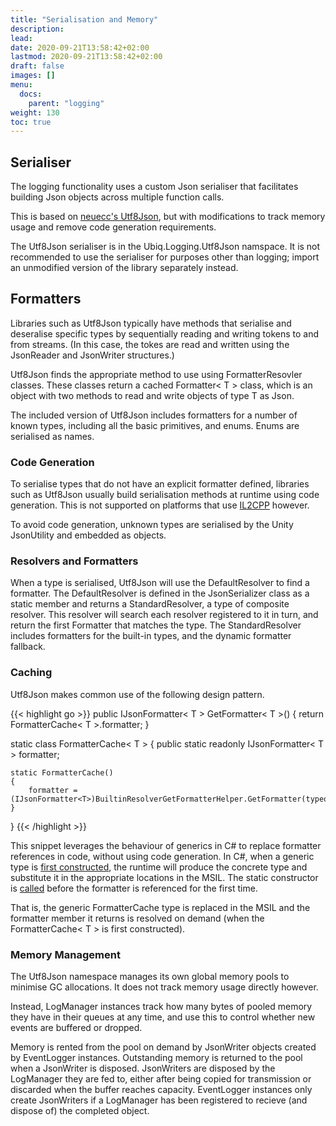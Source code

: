 ```yaml
---
title: "Serialisation and Memory"
description: 
lead: 
date: 2020-09-21T13:58:42+02:00
lastmod: 2020-09-21T13:58:42+02:00
draft: false
images: []
menu:
  docs:
    parent: "logging"
weight: 130
toc: true
---
```


## Serialiser

The logging functionality uses a custom Json serialiser that facilitates building Json objects across multiple function calls.

This is based on [neuecc's Utf8Json](https://github.com/neuecc/Utf8Json), but with modifications to track memory usage and remove code generation requirements.

The Utf8Json serialiser is in the Ubiq.Logging.Utf8Json namspace. It is not recommended to use the serialiser for purposes other than logging; import an unmodified version of the library separately instead.

## Formatters

Libraries such as Utf8Json typically have methods that serialise and deseralise specific types by sequentially reading and writing tokens to and from streams. (In this case, the tokes are read and written using the JsonReader and JsonWriter structures.)

Utf8Json finds the appropriate method to use using FormatterResovler classes. These classes return a cached Formatter< T > class, which is an object with two methods to read and write objects of type T as Json.

The included version of Utf8Json includes formatters for a number of known types, including all the basic primitives, and enums. Enums are serialised as names.

### Code Generation

To serialise types that do not have an explicit formatter defined, libraries such as Utf8Json usually build serialisation methods at runtime using code generation. This is not supported on platforms that use [IL2CPP](https://docs.unity3d.com/Manual/ScriptingRestrictions.html) however.

To avoid code generation, unknown types are serialised by the Unity JsonUtility and embedded as objects.

### Resolvers and Formatters

When a type is serialised, Utf8Json will use the DefaultResolver to find a formatter. The DefaultResolver is defined in the JsonSerializer class as a static member and returns a StandardResolver, a type of composite resolver. This resolver will search each resolver registered to it in turn, and return the first Formatter that matches the type. The StandardResolver includes formatters for the built-in types, and the dynamic formatter fallback.

### Caching

Utf8Json makes common use of the following design pattern.

{{< highlight go >}}
public IJsonFormatter< T > GetFormatter< T >()
{
    return FormatterCache< T >.formatter;
}

static class FormatterCache< T >
{
    public static readonly IJsonFormatter< T > formatter;

    static FormatterCache()
    {
        formatter = (IJsonFormatter<T>)BuiltinResolverGetFormatterHelper.GetFormatter(typeof(T));
    }
}
{{< /highlight >}}

This snippet leverages the behaviour of generics in C# to replace formatter references in code, without using code generation. In C#, when a generic type is [first constructed](https://docs.microsoft.com/en-us/dotnet/csharp/programming-guide/generics/generics-in-the-run-time), the runtime will produce the concrete type and substitute it in the appropriate locations in the MSIL. The static constructor is [called](https://ucl-vr.github.io/ubiq/eventlogserialisation/(https://docs.microsoft.com/en-us/dotnet/csharp/programming-guide/classes-and-structs/static-constructors)) before the formatter is referenced for the first time.

That is, the generic FormatterCache type is replaced in the MSIL and the formatter member it returns is resolved on demand (when the FormatterCache< T > is first constructed).

### Memory Management

The Utf8Json namespace manages its own global memory pools to minimise GC allocations. It does not track memory usage directly however.

Instead, LogManager instances track how many bytes of pooled memory they have in their queues at any time, and use this to control whether new events are buffered or dropped.

Memory is rented from the pool on demand by JsonWriter objects created by EventLogger instances. Outstanding memory is returned to the pool when a JsonWriter is disposed. JsonWriters are disposed by the LogManager they are fed to, either after being copied for transmission or discarded when the buffer reaches capacity. EventLogger instances only create JsonWriters if a LogManager has been registered to recieve (and dispose of) the completed object.



